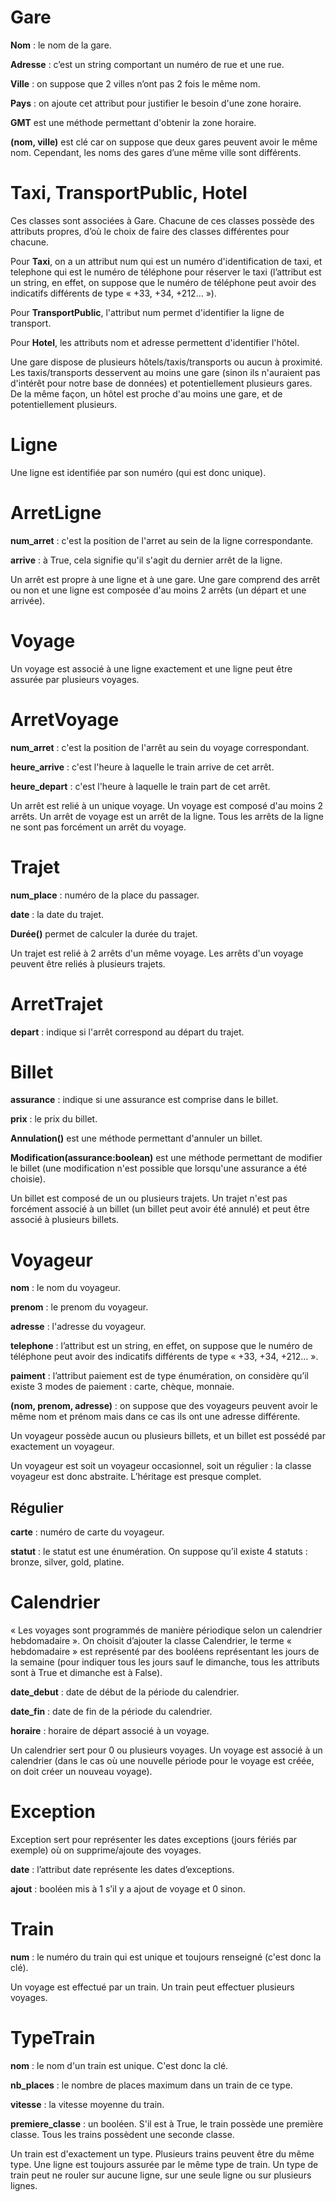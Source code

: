 # Gare

<b>Nom</b> : le nom de la gare.

<b>Adresse</b> : c’est un string comportant un numéro de rue et une rue.

<b>Ville</b> : on suppose que 2 villes n’ont pas 2 fois le même nom.

<b>Pays</b> : on ajoute cet attribut pour justifier le besoin d'une zone horaire.

<b>GMT</b> est une méthode permettant d'obtenir la zone horaire.

<b>(nom, ville)</b> est clé car on suppose que deux gares peuvent avoir le même nom. Cependant, les noms des gares d’une même ville sont différents.

# Taxi, TransportPublic, Hotel

Ces classes sont associées à Gare. Chacune de ces classes possède des attributs propres, d’où le choix de faire des classes différentes pour chacune.

Pour <b>Taxi</b>, on a un attribut num qui est un numéro d'identification de taxi, et telephone qui est le numéro de téléphone pour réserver le taxi (l’attribut est un string, en effet, on suppose que le numéro de téléphone peut avoir des indicatifs différents de type « +33, +34, +212… »).

Pour <b>TransportPublic</b>, l'attribut num permet d'identifier la ligne de transport.

Pour <b>Hotel</b>, les attributs nom et adresse permettent d'identifier l'hôtel.

Une gare dispose de plusieurs hôtels/taxis/transports ou aucun à proximité. Les taxis/transports desservent au moins une gare (sinon ils n'auraient pas d'intérêt pour notre base de données) et potentiellement plusieurs gares. De la même façon, un hôtel est proche d'au moins une gare, et de potentiellement plusieurs.

# Ligne

Une ligne est identifiée par son numéro (qui est donc unique).

# ArretLigne

<b>num_arret</b> : c'est la position de l'arret au sein de la ligne correspondante.

<b>arrive</b> : à True, cela signifie qu'il s'agit du dernier arrêt de la ligne.

Un arrêt est propre à une ligne et à une gare. Une gare comprend des arrêt ou non et une ligne est composée d'au moins 2 arrêts (un départ et une arrivée).

# Voyage

Un voyage est associé à une ligne exactement et une ligne peut être assurée par plusieurs voyages.

# ArretVoyage

<b>num_arret</b> : c'est la position de l'arrêt au sein du voyage correspondant.

<b>heure_arrive</b> : c'est l'heure à laquelle le train arrive de cet arrêt.

<b>heure_depart</b> : c'est l'heure à laquelle le train part de cet arrêt.

Un arrêt est relié à un unique voyage. Un voyage est composé d'au moins 2 arrêts. Un arrêt de voyage est un arrêt de la ligne. Tous les arrêts de la ligne ne sont pas forcément un arrêt du voyage.

# Trajet

<b>num_place</b> : numéro de la place du passager.

<b>date</b> : la date du trajet.

<b>Durée()</b> permet de calculer la durée du trajet.

Un trajet est relié à 2 arrêts d'un même voyage. Les arrêts d'un voyage peuvent être reliés à plusieurs trajets.

# ArretTrajet

<b>depart</b> : indique si l'arrêt correspond au départ du trajet.

# Billet

<b>assurance</b> : indique si une assurance est comprise dans le billet.

<b>prix</b> : le prix du billet.

<b>Annulation()</b> est une méthode permettant d'annuler un billet.

<b>Modification(assurance:boolean)</b> est une méthode permettant de modifier le billet (une modification n'est possible que lorsqu'une assurance a été choisie).

Un billet est composé de un ou plusieurs trajets. Un trajet n'est pas forcément associé à un billet (un billet peut avoir été annulé) et peut être associé à plusieurs billets.

# Voyageur

<b>nom</b> : le nom du voyageur.

<b>prenom</b> : le prenom du voyageur.

<b>adresse</b> : l'adresse du voyageur.

<b>telephone</b> : l’attribut est un string, en effet, on suppose que le numéro de téléphone peut avoir des indicatifs différents de type « +33, +34, +212… ».

<b>paiment</b> : l’attribut paiement est de type énumération, on considère qu’il existe 3 modes de paiement : carte, chèque, monnaie.

<b>(nom, prenom, adresse)</b> : on suppose que des voyageurs peuvent avoir le même nom et prénom mais dans ce cas ils ont une adresse différente.

Un voyageur possède aucun ou plusieurs billets, et un billet est possédé par exactement un voyageur.

Un voyageur est soit un voyageur occasionnel, soit un régulier : la classe voyageur est donc abstraite. L’héritage est presque complet.

## Régulier

<b>carte</b> : numéro de carte du voyageur.

<b>statut</b> : le statut est une énumération. On suppose qu’il existe 4 statuts : bronze, silver, gold, platine.

# Calendrier

« Les voyages sont programmés de manière périodique selon un calendrier hebdomadaire ». On choisit d’ajouter la classe Calendrier, le terme « hebdomadaire » est représenté par des booléens représentant les jours de la semaine (pour indiquer tous les jours sauf le dimanche, tous les attributs sont à True et dimanche est à False).

<b>date_debut</b> : date de début de la période du calendrier.

<b>date_fin</b> : date de fin de la période du calendrier.

<b>horaire</b> : horaire de départ associé à un voyage.

Un calendrier sert pour 0 ou plusieurs voyages. Un voyage est associé à un calendrier (dans le cas où une nouvelle période pour le voyage est créée, on doit créer un nouveau voyage).

# Exception

Exception sert pour représenter les dates exceptions (jours fériés par exemple) où on supprime/ajoute des voyages.

<b>date</b> : l’attribut date représente les dates d’exceptions.

<b>ajout</b> : booléen mis à 1 s’il y a ajout de voyage et 0 sinon.

# Train

<b>num</b> : le numéro du train qui est unique et toujours renseigné (c'est donc la clé).

Un voyage est effectué par un train. Un train peut effectuer plusieurs voyages.

# TypeTrain

<b>nom</b> : le nom d'un train est unique. C'est donc la clé.

<b>nb_places</b> : le nombre de places maximum dans un train de ce type.

<b>vitesse</b> : la vitesse moyenne du train.

<b>premiere_classe</b> : un booléen. S'il est à True, le train possède une première classe. Tous les trains possèdent une seconde classe.

Un train est d'exactement un type. Plusieurs trains peuvent être du même type. Une ligne est toujours assurée par le même type de train. Un type de train peut ne rouler sur aucune ligne, sur une seule ligne ou sur plusieurs lignes.
